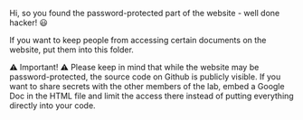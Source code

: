 Hi, so you found the password-protected part of the website - well done hacker! 😃

If you want to keep people from accessing certain documents on the website, put them into this folder. 

⚠️ Important! ⚠️
Please keep in mind that while the website may be password-protected, the source code on Github is publicly visible. 
If you want to share secrets with the other members of the lab, embed a Google Doc in the HTML file and limit the access 
there instead of putting everything directly into your code. 
